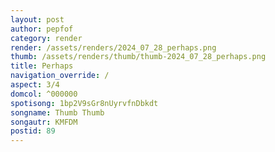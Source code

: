 ```yaml
---
layout: post
author: pepfof
category: render
render: /assets/renders/2024_07_28_perhaps.png
thumb: /assets/renders/thumb/thumb-2024_07_28_perhaps.png
title: Perhaps
navigation_override: /
aspect: 3/4
domcol: ^000000
spotisong: 1bp2V9sGr8nUyrvfnDbkdt
songname: Thumb Thumb
songautr: KMFDM
postid: 89
---
```


<!--USER BEGIN 1-->

<!--USER END 1-->

<!--more-->
<!--USER BEGIN 2-->

<!--USER END 2-->

